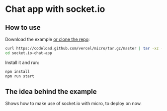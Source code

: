 # Chat app with socket.io

## How to use

Download the example [or clone the repo](https://github.com/vercel/micro):

```bash
curl https://codeload.github.com/vercel/micro/tar.gz/master | tar -xz --strip=2 micro-master/examples/socket.io-chat-app
cd socket.io-chat-app
```

Install it and run:

```bash
npm install
npm run start
```

## The idea behind the example

Shows how to make use of socket.io with micro, to deploy on now.
